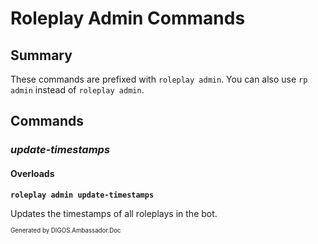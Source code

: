 ﻿Roleplay Admin Commands
=======================
## Summary
These commands are prefixed with `roleplay admin`. You can also use `rp admin` instead of `roleplay admin`.

## Commands
### *update-timestamps*
#### Overloads
**`roleplay admin update-timestamps`**

Updates the timestamps of all roleplays in the bot.

<sub><sup>Generated by DIGOS.Ambassador.Doc</sup></sub>